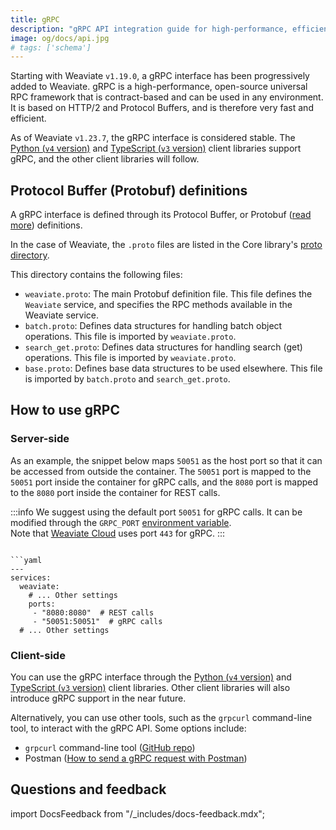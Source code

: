 ```yaml
---
title: gRPC
description: "gRPC API integration guide for high-performance, efficient communication with Weaviate database instances."
image: og/docs/api.jpg
# tags: ['schema']
---
```


Starting with Weaviate `v1.19.0`, a gRPC interface has been progressively added to Weaviate. gRPC is a high-performance, open-source universal RPC framework that is contract-based and can be used in any environment. It is based on HTTP/2 and Protocol Buffers, and is therefore very fast and efficient.

As of Weaviate `v1.23.7`, the gRPC interface is considered stable. The [Python (`v4` version)](../client-libraries/python/index.mdx) and [TypeScript (`v3` version)](../client-libraries/typescript/index.mdx) client libraries support gRPC, and the other client libraries will follow.

## Protocol Buffer (Protobuf) definitions

A gRPC interface is defined through its Protocol Buffer, or Protobuf ([read more](https://protobuf.dev/)) definitions.

In the case of Weaviate, the `.proto` files are listed in the Core library's [proto directory](https://github.com/weaviate/weaviate/tree/master/grpc/proto/v1).

This directory contains the following files:

- `weaviate.proto`: The main Protobuf definition file. This file defines the `Weaviate` service, and specifies the RPC methods available in the Weaviate service.
- `batch.proto`: Defines data structures for handling batch object operations. This file is imported by `weaviate.proto`.
- `search_get.proto`: Defines data structures for handling search (get) operations. This file is imported by `weaviate.proto`.
- `base.proto`: Defines base data structures to be used elsewhere. This file is imported by `batch.proto` and `search_get.proto`.

## How to use gRPC

### Server-side

As an example, the snippet below maps `50051` as the host port so that it can be accessed from outside the container. The `50051` port is mapped to the `50051` port inside the container for gRPC calls, and the `8080` port is mapped to the `8080` port inside the container for REST calls.

:::info
We suggest using the default port `50051` for gRPC calls. It can be modified through the `GRPC_PORT` [environment variable](docs/deploy/configuration/env-vars/index.md).  
Note that [Weaviate Cloud](https://console.weaviate.cloud/) uses port `443` for gRPC.
:::

```yaml:

```yaml
---
services:
  weaviate:
    # ... Other settings
    ports:
     - "8080:8080"  # REST calls
     - "50051:50051"  # gRPC calls
  # ... Other settings
```

### Client-side

You can use the gRPC interface through the [Python (`v4` version)](../client-libraries/python/index.mdx) and [TypeScript (`v3` version)](../client-libraries/typescript/index.mdx) client libraries. Other client libraries will also introduce gRPC support in the near future.

Alternatively, you can use other tools, such as the `grpcurl` command-line tool, to interact with the gRPC API. Some options include:

- `grpcurl` command-line tool ([GitHub repo](https://github.com/fullstorydev/grpcurl))
- Postman ([How to send a gRPC request with Postman](https://learning.postman.com/docs/sending-requests/grpc/grpc-request-interface/))

## Questions and feedback

import DocsFeedback from "/_includes/docs-feedback.mdx";

<DocsFeedback />
